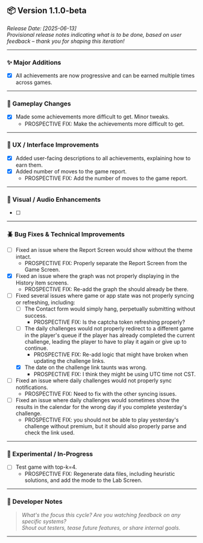 ## 📦 Version 1.1.0-beta

_Release Date: [2025-06-13]_  
_Provisional release notes indicating what is to be done, based on user feedback – thank you for shaping this iteration!_

---

### ✨ Major Additions

- [x] All achievements are now progressive and can be earned multiple times across games.

---

### 🧠 Gameplay Changes

- [x] Made some achievements more difficult to get. Minor tweaks.
  - PROSPECTIVE FIX: Make the achievements more difficult to get.

---

### 🧩 UX / Interface Improvements

- [x] Added user-facing descriptions to all achievements, explaining how to earn them.
- [x] Added number of moves to the game report.
  - PROSPECTIVE FIX: Add the number of moves to the game report.

---

### 🎨 Visual / Audio Enhancements

- [ ]

---

### 🪲 Bug Fixes & Technical Improvements

- [ ] Fixed an issue where the Report Screen would show without the theme intact.
  - PROSPECTIVE FIX: Properly separate the Report Screen from the Game Screen.
- [x] Fixed an issue where the graph was not properly displaying in the History item screens.
  - PROSPECTIVE FIX: Re-add the graph the should already be there.
- [ ] Fixed several issues where game or app state was not properly syncing or refreshing, including:
  - [ ] The Contact form would simply hang, perpetually submitting without success.
    - PROSPECTIVE FIX: Is the captcha token refreshing properly?
  - [ ] The daily challenges would not properly redirect to a different game in the player's queue if the player has already completed the current challenge, leading the player to have to play it again or give up to continue.
    - PROSPECTIVE FIX: Re-add logic that might have broken when updating the challenge links.
  - [x] The date on the challenge link taunts was wrong.
    - PROSPECTIVE FIX: I think they might be using UTC time not CST.
- [ ] Fixed an issue where daily challenges would not properly sync notifications.
  - PROSPECTIVE FIX: Need to fix with the other syncing issues.
- [ ] Fixed an issue where daily challenges would sometimes show the results in the calendar for the wrong day if you complete yesterday's challenge.
  - PROSPECTIVE FIX: you should not be able to play yesterday's challenge without premium, but it should also properly parse and check the link used.

---

### 🧪 Experimental / In-Progress

- [ ] Test game with top-k=4.
  - PROSPECTIVE FIX: Regenerate data files, including heuristic solutions, and add the mode to the Lab Screen.

---

### 📝 Developer Notes

> _What's the focus this cycle? Are you watching feedback on any specific systems?_  
> _Shout out testers, tease future features, or share internal goals._

---
